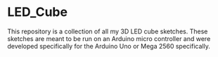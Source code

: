 # LED_Cube

This repository is a collection of all my 3D LED cube sketches.  These sketches are meant to be run on an Arduino micro controller and were developed specifically for the Arduino Uno or Mega 2560 specifically.  